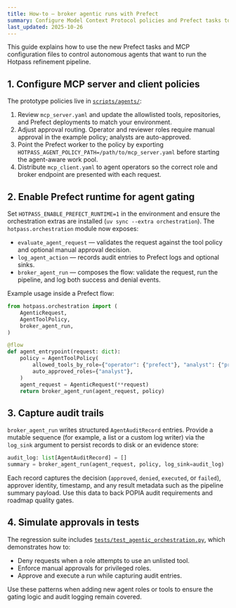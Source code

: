 ```yaml
---
title: How-to — broker agentic runs with Prefect
summary: Configure Model Context Protocol policies and Prefect tasks to approve or deny agent-triggered Hotpass runs.
last_updated: 2025-10-26
---
```


This guide explains how to use the new Prefect tasks and MCP configuration files to control autonomous agents that want to run the Hotpass refinement pipeline.

## 1. Configure MCP server and client policies

The prototype policies live in [`scripts/agents/`](../../scripts/agents/README.md):

1. Review `mcp_server.yaml` and update the allowlisted tools, repositories, and Prefect deployments to match your environment.
2. Adjust approval routing. Operator and reviewer roles require manual approval in the example policy; analysts are auto-approved.
3. Point the Prefect worker to the policy by exporting `HOTPASS_AGENT_POLICY_PATH=/path/to/mcp_server.yaml` before starting the agent-aware work pool.
4. Distribute `mcp_client.yaml` to agent operators so the correct role and broker endpoint are presented with each request.

## 2. Enable Prefect runtime for agent gating

Set `HOTPASS_ENABLE_PREFECT_RUNTIME=1` in the environment and ensure the orchestration extras are installed (`uv sync --extra orchestration`). The `hotpass.orchestration` module now exposes:

- `evaluate_agent_request` — validates the request against the tool policy and optional manual approval decision.
- `log_agent_action` — records audit entries to Prefect logs and optional sinks.
- `broker_agent_run` — composes the flow: validate the request, run the pipeline, and log both success and denial events.

Example usage inside a Prefect flow:

```python
from hotpass.orchestration import (
    AgenticRequest,
    AgentToolPolicy,
    broker_agent_run,
)

@flow
def agent_entrypoint(request: dict):
    policy = AgentToolPolicy(
        allowed_tools_by_role={"operator": {"prefect"}, "analyst": {"prefect", "github"}},
        auto_approved_roles={"analyst"},
    )
    agent_request = AgenticRequest(**request)
    return broker_agent_run(agent_request, policy)
```

## 3. Capture audit trails

`broker_agent_run` writes structured `AgentAuditRecord` entries. Provide a mutable sequence (for example, a list or a custom log writer) via the `log_sink` argument to persist records to disk or an evidence store:

```python
audit_log: list[AgentAuditRecord] = []
summary = broker_agent_run(agent_request, policy, log_sink=audit_log)
```

Each record captures the decision (`approved`, `denied`, `executed`, or `failed`), approver identity, timestamp, and any result metadata such as the pipeline summary payload. Use this data to back POPIA audit requirements and roadmap quality gates.

## 4. Simulate approvals in tests

The regression suite includes [`tests/test_agentic_orchestration.py`](../../tests/test_agentic_orchestration.py), which demonstrates how to:

- Deny requests when a role attempts to use an unlisted tool.
- Enforce manual approvals for privileged roles.
- Approve and execute a run while capturing audit entries.

Use these patterns when adding new agent roles or tools to ensure the gating logic and audit logging remain covered.
